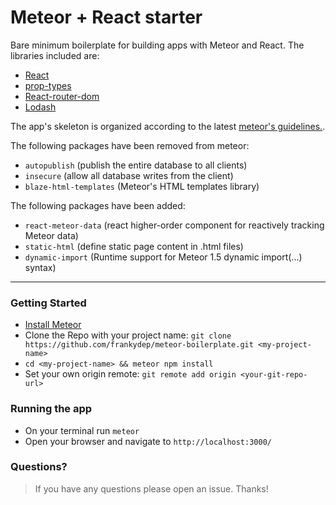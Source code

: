 # Meteor + React starter

Bare minimum boilerplate for building apps with Meteor and React. The libraries included are:
- [React](https://reactjs.org)
- [prop-types](https://www.npmjs.com/package/prop-types)
- [React-router-dom](https://reacttraining.com/react-router/web/guides/philosophy)
- [Lodash](https://lodash.com)

The app's skeleton is organized according to the latest [meteor's guidelines.](https://guide.meteor.com/structure.html#javascript-structure).

The following packages have been removed from meteor:
- `autopublish` (publish the entire database to all clients)
- `insecure` (allow all database writes from the client)
- `blaze-html-templates` (Meteor's HTML templates library)

The following packages have been added:
- `react-meteor-data` (react higher-order component for reactively tracking Meteor data)
- `static-html` (define static page content in .html files)
- `dynamic-import` (Runtime support for Meteor 1.5 dynamic import(...) syntax)
---

### Getting Started

- [Install Meteor](https://www.meteor.com/install)
- Clone the Repo with your project name: `git clone https://github.com/frankydep/meteor-boilerplate.git <my-project-name>`
- `cd <my-project-name> && meteor npm install`
- Set your own origin remote: `git remote add origin <your-git-repo-url>`


### Running the app

- On your terminal run `meteor`
- Open your browser and navigate to `http://localhost:3000/`

### Questions?

> If you have any questions please open an issue. Thanks!
